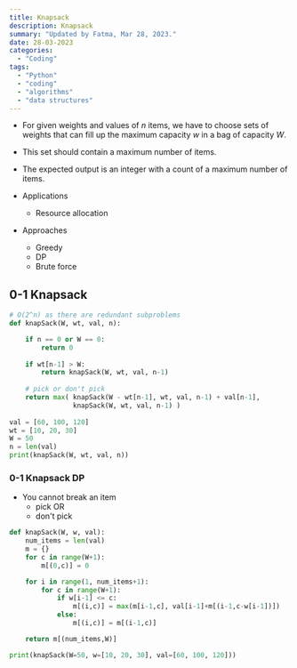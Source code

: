 ```yaml
---
title: Knapsack
description: Knapsack
summary: "Updated by Fatma, Mar 28, 2023."
date: 28-03-2023
categories:
  - "Coding"
tags:
  - "Python"
  - "coding"
  - "algorithms"
  - "data structures"
---
```

- For given weights and values of $n$ items, we have to choose sets of weights that can fill up the maximum capacity $w$ in a bag of capacity $W$.
- This set should contain a maximum number of items.
- The expected output is an integer with a count of a maximum number of items.

- Applications
  - Resource allocation

- Approaches
  - Greedy
  - DP
  - Brute force

## 0-1 Knapsack

```python
# O(2^n) as there are redundant subproblems
def knapSack(W, wt, val, n):

    if n == 0 or W == 0:
        return 0
 
    if wt[n-1] > W:
        return knapSack(W, wt, val, n-1)
    
    # pick or don't pick
    return max( knapSack(W - wt[n-1], wt, val, n-1) + val[n-1],
                knapSack(W, wt, val, n-1) )
 
val = [60, 100, 120]
wt = [10, 20, 30]
W = 50
n = len(val)
print(knapSack(W, wt, val, n))
```

### 0-1 Knapsack DP

- You cannot break an item
  - pick OR
  - don't pick

```python
def knapSack(W, w, val):
    num_items = len(val)
    m = {}
    for c in range(W+1):
        m[(0,c)] = 0

    for i in range(1, num_items+1):
        for c in range(W+1):
            if w[i-1] <= c:
                m[(i,c)] = max(m[i-1,c], val[i-1]+m[(i-1,c-w[i-1])])
            else:
                m[(i,c)] = m[(i-1,c)]

    return m[(num_items,W)]

print(knapSack(W=50, w=[10, 20, 30], val=[60, 100, 120]))
```
